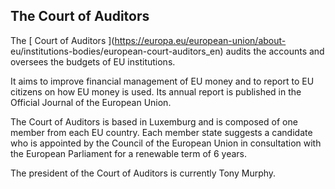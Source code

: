 ##  The Court of Auditors

The [ Court of Auditors ](https://europa.eu/european-union/about-
eu/institutions-bodies/european-court-auditors_en) audits the accounts and
oversees the budgets of EU institutions.

It aims to improve financial management of EU money and to report to EU
citizens on how EU money is used. Its annual report is published in the
Official Journal of the European Union.

The Court of Auditors is based in Luxemburg and is composed of one member from
each EU country. Each member state suggests a candidate who is appointed by
the Council of the European Union in consultation with the European Parliament
for a renewable term of 6 years.

The president of the Court of Auditors is currently Tony Murphy.
